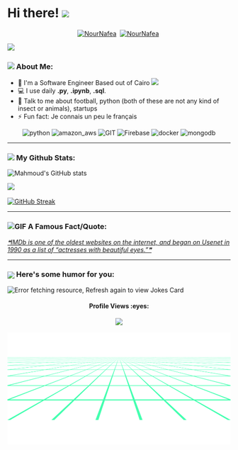 # Hi there! <img src="https://github.com/TheDudeThatCode/TheDudeThatCode/blob/master/Assets/Hi.gif" width="29px">
<p align="center">
<a href="https://twitter.com/MahAbdulah99" target="blank"><img align="center" src="https://cdn.jsdelivr.net/npm/simple-icons@3.0.1/icons/twitter.svg" alt="NourNafea" height="30" width="30" /></a>&nbsp;
<a href="https://www.linkedin.com/in/mahmoud-abdullah-723606204/" target="blank"><img align="center" src="https://cdn.jsdelivr.net/npm/simple-icons@3.0.1/icons/linkedin.svg" alt="NourNafea" height="30" width="30" /></a>&nbsp;
</p>

![](https://camo.githubusercontent.com/992babdffd8c74a1502de375fbdf7e4d54773242/68747470733a2f2f6d656469612e67697068792e636f6d2f6d656469612f53576f536b4e36447854737a71494b4571762f67697068792e676966)

### <img src="https://github.com/TheDudeThatCode/TheDudeThatCode/blob/master/Assets/Developer.gif" width="45px"> About Me:
- 🏦 I'm a Software Engineer Based out of Cairo 
      <img src="https://media.giphy.com/media/WUlplcMpOCEmTGBtBW/giphy.gif" width="30">
- 💻 I use daily **.py**, **.ipynb**, **.sql**.
- 💬 Talk to me about football, python (both of these are not any kind of insect or animals), startups
- ⚡ Fun fact: Je connais un peu le français

<p align="center">
      <img src="https://www.vectorlogo.zone/logos/python/python-icon.svg" alt="python" width="65" height="65"/> 
      <img src="https://www.vectorlogo.zone/logos/amazon_aws/amazon_aws-ar21.svg" alt="amazon_aws" width="55" height="55"/>
      <img src="https://www.vectorlogo.zone/logos/git-scm/git-scm-icon.svg" alt="GIT" width="55" height="55"/> 
      <img src="https://www.vectorlogo.zone/logos/firebase/firebase-icon.svg" alt="Firebase" width="55" height="55"/> 
      <img src="https://www.vectorlogo.zone/logos/docker/docker-official.svg" alt="docker" width="60" height="50"/>
      <img src="https://www.vectorlogo.zone/logos/mongodb/mongodb-icon.svg" alt="mongodb" width="45" height="55"/>
</p>

---
### <img src='https://media1.giphy.com/media/du3J3cXyzhj75IOgvA/giphy.gif?cid=ecf05e47x2g034i9pzwtzzsd3xgg2w9nr94t4tflbbgo3008&rid=giphy.gif' width='25px'> My Github Stats:

![Mahmoud's GitHub stats](https://github-readme-stats.vercel.app/api?username=MahmoudAbdullah99&show_icons=true&title_color=ffc857&icon_color=8ac926&text_color=daf7dc&bg_color=151515&count_private=true)

  <img src="https://github-readme-stats.vercel.app/api/top-langs/?username=MahmoudAbdullah99&show_icons=true&title_color=ffffff&icon_color=2A75CF&text_color=daf7dc&bg_color=191919">


[![GitHub Streak](http://github-readme-streak-stats.herokuapp.com?user=MahmoudAbdullah99&theme=dark&date_format=M%20j%5B%2C%20Y%5D)](https://git.io/streak-stats)



---

### <img alt="GIF" src="https://github.com/TheDudeThatCode/TheDudeThatCode/blob/master/Assets/hmm.gif" width="20vw" /> A Famous Fact/Quote:
<a href="https://github.com/marketplace/actions/quote-readme">
<!--STARTS_HERE_QUOTE_README-->
<i>❝IMDb is one of the oldest websites on the internet, and began on Usenet in 1990 as a list of “actresses with beautiful eyes.”❞</i>
<!--ENDS_HERE_QUOTE_README-->
</a>

---

### <img align ='center' src='https://media2.giphy.com/media/UQDSBzfyiBKvgFcSTw/giphy.gif?cid=ecf05e47p3cd513axbek3f56ti3jzizq8hincw20jauyyfyw&rid=giphy.gif' width ='29px'> Here's some humor for you:
<img src="https://readme-jokes.vercel.app/api" alt="Error fetching resource, Refresh again to view Jokes Card" />



<h4 align="center">Profile Views :eyes:</h4>

<p align="center"><img src="https://profile-counter.glitch.me/{NourNafea}/count.svg"/></p>

<img src="https://raw.githubusercontent.com/mohamedanwer006/mohamedanwer006/master/assets/grid.png" align="center" />

